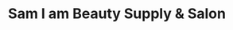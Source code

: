 ---
title: "Sam I am Beauty Supply & Salon"
url: /fontana/sam-i-am-beauty-supply-und-salon/
shop: Allgemein
---
